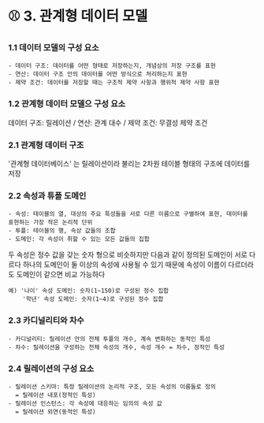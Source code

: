 # ⚾ 3. 관계형 데이터 모델
### 1.1 데이터 모델의 구성 요소
```
- 데이터 구조: 데이터를 어떤 형태로 저장하는지, 개념상의 저장 구조를 표현
- 연산: 데이터 구조 안의 데이터를 어떤 방식으로 처리하는지 표현
- 제약 조건: 데이터를 저장할 때는 구조적 제약 사항과 행위적 제약 사항 표현
```
### 1.2 관계형 데이터 모델으 구성 요소 
데이터 구조: 릴레이션 / 연산: 관계 대수 / 제약 조건: 무결성 제약 조건

### 2.1 관계형 데이터 구조
'관계형 데이터베이스' 는 릴레이션이라 불리는 2차원 테이블 형태의 구조에 데이터를 저장

### 2.2 속성과 튜플 도메인
```
- 속성: 테이블의 열, 대상의 주요 특성들을 서로 다른 이름으로 구별하여 표현, 데이터를 표현하는 가장 작은 논리적 단위
- 투플: 테이블의 행, 속상 값들의 조합
- 도메인: 각 속성이 취할 수 있는 모든 값들의 집합
```
두 속성은 정수 값을 갖는 숫자 형으로 비슷하지만 다음과 같이 정의된 도메인이 서로 다르다
하나의 도메인이 둘 이상의 속성에 사용될 수 있기 때문에 속성이 이름이 다르더라도 도메인이 같으면 비교 가능하다
```
예) '나이' 속성 도메인: 숫자(1~150)로 구성된 정수 집합
    '학년' 속성 도메인: 숫자(1~4)로 구성된 정수 집합
```
### 2.3 카디널리티와 차수
```
- 카디널리티: 릴레이션 안의 전체 투플의 개수, 계속 변화하는 동적인 특성
- 차수: 릴레이션을 구성하는 전체 속성의 개수, 속성 개수 = 차수, 정적인 특성
```
### 2.4 릴레이션의 구성 요소
```
- 릴레이션 스키마: 특정 릴레이션의 논리적 구조, 모든 속성의 이름들로 정의
  = 릴레이션 내포(정적인 특성)
- 릴레이션 인스턴스: 각 속성에 대응하는 임의의 속성 값
  = 릴레이션 외연(동적인 특성)
```

















